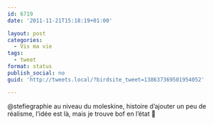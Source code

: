 ```yaml
---
id: 6719
date: '2011-11-21T15:18:19+01:00'

layout: post
categories:
  - Vis ma vie
tags:
  - tweet
format: status
publish_social: no
guid: 'http://tweets.local/?birdsite_tweet=138637369501954052'

---
```


@stefiegraphie au niveau du moleskine, histoire d’ajouter un peu de réalisme, l’idée est là, mais je trouve bof en l’état 🙁